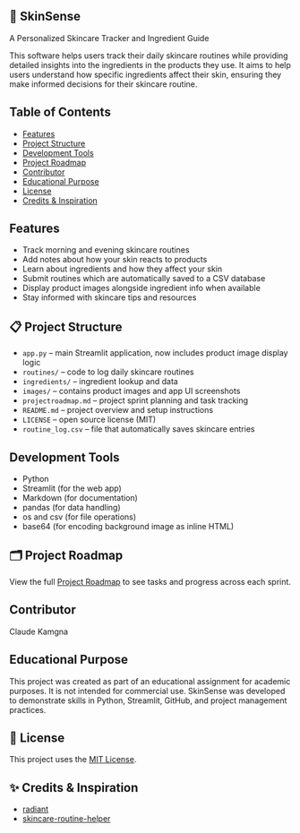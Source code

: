 ## 🌿 SkinSense
A Personalized Skincare Tracker and Ingredient Guide

This software helps users track their daily skincare routines while providing detailed insights into the ingredients in the products they use. It aims to help users understand how specific ingredients affect their skin, ensuring they make informed decisions for their skincare routine.

## Table of Contents  
- [Features](#features)  
- [Project Structure](#project-structure)  
- [Development Tools](#development-tools)  
- [Project Roadmap](#project-roadmap)  
- [Contributor](#contributor)  
- [Educational Purpose](#educational-purpose)  
- [License](#license)  
- [Credits & Inspiration](#credits--inspiration)   

## Features  
- Track morning and evening skincare routines  
- Add notes about how your skin reacts to products  
- Learn about ingredients and how they affect your skin  
- Submit routines which are automatically saved to a CSV database  
- Display product images alongside ingredient info when available  
- Stay informed with skincare tips and resources  

## 📋 Project Structure  
- `app.py` – main Streamlit application, now includes product image display logic  
- `routines/` – code to log daily skincare routines  
- `ingredients/` – ingredient lookup and data  
- `images/` – contains product images and app UI screenshots  
- `projectroadmap.md` – project sprint planning and task tracking  
- `README.md` – project overview and setup instructions  
- `LICENSE` – open source license (MIT)  
- `routine_log.csv` – file that automatically saves skincare entries  

## Development Tools  
- Python  
- Streamlit (for the web app)  
- Markdown (for documentation)  
- pandas (for data handling)  
- os and csv (for file operations)  
- base64 (for encoding background image as inline HTML) 

## 🗂️ Project Roadmap  
View the full [Project Roadmap](projectroadmap.md) to see tasks and progress across each sprint.  
  
## Contributor  
Claude Kamgna  

## Educational Purpose  
This project was created as part of an educational assignment for academic purposes. It is not intended for commercial use. SkinSense was developed to demonstrate skills in Python, Streamlit, GitHub, and project management practices.  

## 📄 License  
This project uses the [MIT License](LICENSE). 

## ✨ Credits & Inspiration  
- [radiant](https://github.com/trnle/radiant) 
- [skincare-routine-helper](https://github.com/florating/skincare-routine-helper)  
